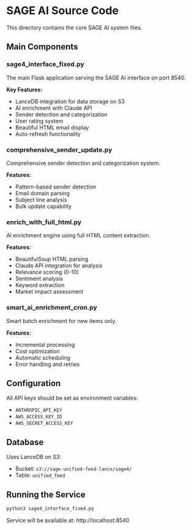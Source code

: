 # SAGE AI Source Code

This directory contains the core SAGE AI system files.

## Main Components

### sage4_interface_fixed.py
The main Flask application serving the SAGE AI interface on port 8540.

**Key Features:**
- LanceDB integration for data storage on S3
- AI enrichment with Claude API
- Sender detection and categorization
- User rating system
- Beautiful HTML email display
- Auto-refresh functionality

### comprehensive_sender_update.py
Comprehensive sender detection and categorization system.

**Features:**
- Pattern-based sender detection
- Email domain parsing
- Subject line analysis
- Bulk update capability

### enrich_with_full_html.py
AI enrichment engine using full HTML content extraction.

**Features:**
- BeautifulSoup HTML parsing
- Claude API integration for analysis
- Relevance scoring (0-10)
- Sentiment analysis
- Keyword extraction
- Market impact assessment

### smart_ai_enrichment_cron.py
Smart batch enrichment for new items only.

**Features:**
- Incremental processing
- Cost optimization
- Automatic scheduling
- Error handling and retries

## Configuration

All API keys should be set as environment variables:
- `ANTHROPIC_API_KEY`
- `AWS_ACCESS_KEY_ID`
- `AWS_SECRET_ACCESS_KEY`

## Database

Uses LanceDB on S3:
- Bucket: `s3://sage-unified-feed-lance/sage4/`
- Table: `unified_feed`

## Running the Service

```bash
python3 sage4_interface_fixed.py
```

Service will be available at: http://localhost:8540
